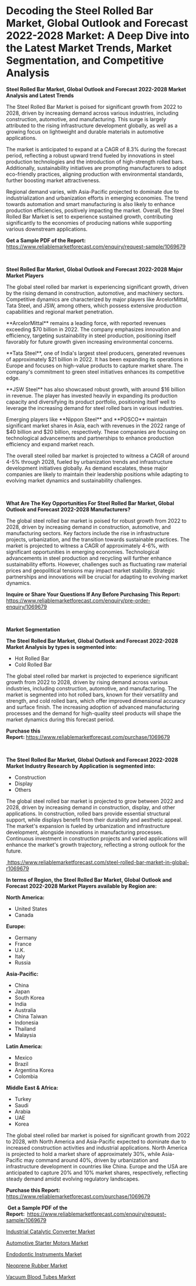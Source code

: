 <p><h1>Decoding the Steel Rolled Bar Market, Global Outlook and Forecast 2022-2028 Market: A Deep Dive into the Latest Market Trends, Market Segmentation, and Competitive Analysis</h1></p><p><strong>Steel Rolled Bar Market, Global Outlook and Forecast 2022-2028 Market Analysis and Latest Trends</strong></p>
<p><p>The Steel Rolled Bar Market is poised for significant growth from 2022 to 2028, driven by increasing demand across various industries, including construction, automotive, and manufacturing. This surge is largely attributed to the rising infrastructure development globally, as well as a growing focus on lightweight and durable materials in automotive applications. </p><p>The market is anticipated to expand at a CAGR of 8.3% during the forecast period, reflecting a robust upward trend fueled by innovations in steel production technologies and the introduction of high-strength rolled bars. Additionally, sustainability initiatives are prompting manufacturers to adopt eco-friendly practices, aligning production with environmental standards, further boosting market attractiveness. </p><p>Regional demand varies, with Asia-Pacific projected to dominate due to industrialization and urbanization efforts in emerging economies. The trend towards automation and smart manufacturing is also likely to enhance production efficiencies, positively impacting the market. Overall, the Steel Rolled Bar Market is set to experience sustained growth, contributing significantly to the economies of producing nations while supporting various downstream applications.</p></p>
<p><strong>Get a Sample PDF of the Report:&nbsp;</strong> <a href="https://www.reliablemarketforecast.com/enquiry/request-sample/1069679">https://www.reliablemarketforecast.com/enquiry/request-sample/1069679</a></p>
<p>&nbsp;</p>
<p><strong>Steel Rolled Bar Market, Global Outlook and Forecast 2022-2028 Major Market Players</strong></p>
<p><p>The global steel rolled bar market is experiencing significant growth, driven by the rising demand in construction, automotive, and machinery sectors. Competitive dynamics are characterized by major players like ArcelorMittal, Tata Steel, and JSW, among others, which possess extensive production capabilities and regional market penetration.</p><p>**ArcelorMittal** remains a leading force, with reported revenues exceeding $70 billion in 2022. The company emphasizes innovation and efficiency, targeting sustainability in steel production, positioning itself favorably for future growth given increasing environmental concerns.</p><p>**Tata Steel**, one of India's largest steel producers, generated revenues of approximately $21 billion in 2022. It has been expanding its operations in Europe and focuses on high-value products to capture market share. The company's commitment to green steel initiatives enhances its competitive edge.</p><p>**JSW Steel** has also showcased robust growth, with around $16 billion in revenue. The player has invested heavily in expanding its production capacity and diversifying its product portfolio, positioning itself well to leverage the increasing demand for steel rolled bars in various industries.</p><p>Emerging players like **Nippon Steel** and **POSCO** maintain significant market shares in Asia, each with revenues in the 2022 range of $40 billion and $20 billion, respectively. These companies are focusing on technological advancements and partnerships to enhance production efficiency and expand market reach.</p><p>The overall steel rolled bar market is projected to witness a CAGR of around 4-5% through 2028, fueled by urbanization trends and infrastructure development initiatives globally. As demand escalates, these major companies are likely to maintain their leadership positions while adapting to evolving market dynamics and sustainability challenges.</p></p>
<p>&nbsp;</p>
<p><strong>What Are The Key Opportunities For Steel Rolled Bar Market, Global Outlook and Forecast 2022-2028 Manufacturers?</strong></p>
<p><p>The global steel rolled bar market is poised for robust growth from 2022 to 2028, driven by increasing demand in construction, automotive, and manufacturing sectors. Key factors include the rise in infrastructure projects, urbanization, and the transition towards sustainable practices. The market is projected to witness a CAGR of approximately 4-6%, with significant opportunities in emerging economies. Technological advancements in steel production and recycling will further enhance sustainability efforts. However, challenges such as fluctuating raw material prices and geopolitical tensions may impact market stability. Strategic partnerships and innovations will be crucial for adapting to evolving market dynamics.</p></p>
<p><strong>Inquire or Share Your Questions If Any Before Purchasing This Report:</strong> <a href="https://www.reliablemarketforecast.com/enquiry/pre-order-enquiry/1069679">https://www.reliablemarketforecast.com/enquiry/pre-order-enquiry/1069679</a></p>
<p>&nbsp;</p>
<p><strong>Market Segmentation</strong></p>
<p><strong>The Steel Rolled Bar Market, Global Outlook and Forecast 2022-2028 Market Analysis by types is segmented into:</strong></p>
<p><ul><li>Hot Rolled Bar</li><li>Cold Rolled Bar</li></ul></p>
<p><p>The global steel rolled bar market is projected to experience significant growth from 2022 to 2028, driven by rising demand across various industries, including construction, automotive, and manufacturing. The market is segmented into hot rolled bars, known for their versatility and strength, and cold rolled bars, which offer improved dimensional accuracy and surface finish. The increasing adoption of advanced manufacturing processes and the demand for high-quality steel products will shape the market dynamics during this forecast period.</p></p>
<p><strong>Purchase this Report:&nbsp;</strong><a href="https://www.reliablemarketforecast.com/purchase/1069679">https://www.reliablemarketforecast.com/purchase/1069679</a></p>
<p>&nbsp;</p>
<p><strong>The Steel Rolled Bar Market, Global Outlook and Forecast 2022-2028 Market Industry Research by Application is segmented into:</strong></p>
<p><ul><li>Construction</li><li>Display</li><li>Others</li></ul></p>
<p><p>The global steel rolled bar market is projected to grow between 2022 and 2028, driven by increasing demand in construction, display, and other applications. In construction, rolled bars provide essential structural support, while displays benefit from their durability and aesthetic appeal. The market's expansion is fueled by urbanization and infrastructure development, alongside innovations in manufacturing processes. Continuous investment in construction projects and varied applications will enhance the market's growth trajectory, reflecting a strong outlook for the future.</p></p>
<p><a href="https://www.reliablemarketforecast.com/steel-rolled-bar-market-in-global-r1069679">&nbsp;https://www.reliablemarketforecast.com/steel-rolled-bar-market-in-global-r1069679</a></p>
<p><strong>In terms of Region, the Steel Rolled Bar Market, Global Outlook and Forecast 2022-2028 Market Players available by Region are:</strong></p>
<p>
    <p> <strong> North America: </strong>
        <ul>
            <li>United States</li>
            <li>Canada</li>
        </ul>
        </p> 
    <p> <strong> Europe: </strong>
        <ul>
            <li>Germany</li>
            <li>France</li>
            <li>U.K.</li>
            <li>Italy</li>
            <li>Russia</li>
        </ul>
        </p> 
    <p> <strong> Asia-Pacific: </strong>
        <ul>
            <li>China</li>
            <li>Japan</li>
            <li>South Korea</li>
            <li>India</li>
            <li>Australia</li>
            <li>China Taiwan</li>
            <li>Indonesia</li>
            <li>Thailand</li>
            <li>Malaysia</li>
        </ul>
        </p> 
    <p> <strong> Latin America: </strong>
        <ul>
            <li>Mexico</li>
            <li>Brazil</li>
            <li>Argentina Korea</li>
            <li>Colombia</li>
        </ul>
        </p> 
    <p> <strong> Middle East & Africa: </strong>
        <ul>
            <li>Turkey</li>
            <li>Saudi</li>
            <li>Arabia</li>
            <li>UAE</li>
            <li>Korea</li>
        </ul>
    </p>
    </p>
<p><p>The global steel rolled bar market is poised for significant growth from 2022 to 2028, with North America and Asia-Pacific expected to dominate due to increased construction activities and industrial applications. North America is projected to hold a market share of approximately 30%, while Asia-Pacific may command around 40%, driven by urbanization and infrastructure development in countries like China. Europe and the USA are anticipated to capture 20% and 10% market shares, respectively, reflecting steady demand amidst evolving regulatory landscapes.</p></p>
<p><strong>Purchase this Report: </strong><a href="https://www.reliablemarketforecast.com/purchase/1069679">https://www.reliablemarketforecast.com/purchase/1069679</a></p>
<p>&nbsp;<strong>Get a Sample PDF of the Report:&nbsp;&nbsp;</strong><a href="https://www.reliablemarketforecast.com/enquiry/request-sample/1069679">https://www.reliablemarketforecast.com/enquiry/request-sample/1069679</a></p>
<p><strong></strong></p>
<p><p><a href="https://www.linkedin.com/pulse/booming-industrial-catalytic-converter-market-sector-pveue?trackingId=4YCDR8eISgm4A0FV5xFwaw%3D%3D">Industrial Catalytic Converter Market</a></p><p><a href="https://www.linkedin.com/pulse/automotive-starter-motors-industry-forecast-market-shifts-vqcvf?trackingId=34s94bjVS9yxZtpUCSZmSA%3D%3D">Automotive Starter Motors Market</a></p><p><a href="https://www.linkedin.com/pulse/endodontic-instruments-market-research-report-exploring-size-zoaqe?trackingId=CsmC8PH7QD6KHl25haJJQw%3D%3D">Endodontic Instruments Market</a></p><p><a href="https://www.linkedin.com/pulse/global-neoprene-rubber-market-status-2024-2031-forecast-tkjfe?trackingId=BjLRPAuhSgm7eLvsFOzhsg%3D%3D">Neoprene Rubber Market</a></p><p><a href="https://www.linkedin.com/pulse/vacuum-blood-tubes-market-trends-detailed-study-its-segmentation-ykb0e?trackingId=8AShBUZKQJmFGWePToo03A%3D%3D">Vacuum Blood Tubes Market</a></p></p>